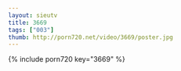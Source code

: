```yaml
--- 
layout: sieutv
title: 3669
tags: ["003"]
thumb: http://porn720.net/video/3669/poster.jpg
---
```

{% include porn720 key="3669" %} 
